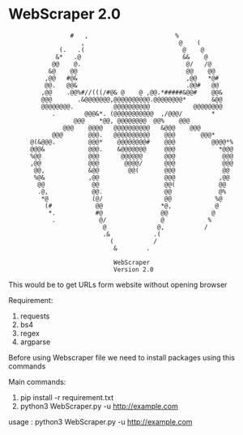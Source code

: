 # WebScraper 2.0
                     #   ,                        %                    
                        ,                          @    (              
                  (.   .(                           @    @             
                 &*   .@                            &&    @            
                @@    @.                             @/   /@           
               &@    @@                              @@    @@          
              ,@@   #@&                              ,@@   *@#         
              @@.   @@&                              .@@#   @@         
             ,@@    .@@%#//(((/#@& @    @ ,@@.*#####&@@#    @@&        
             @@@       .&@@@@@@@,@@@@@@@@@@.@@@@@@@@*       &@@        
             @@@@@@@@.           @@@@@@@@@@            @@@@@@@@        
                .        @@@&*. (@@@@@@@@@@@  ,/@@@/        *          
                      @@@    *@@, @@@@@@@@  @@%    @@@                 
                   @@@    @@@@   @@@@@@@@@@   &@@@    @@@              
                @@@       @@@.   @@@@@@@@@@    @@@       @@@*          
          @(&@@@.         @@@*    @@@@@@@@#    @@@          @@@@*%     
          @@@&            @@@.    &@@@@@@@     @@@            *@@@     
          %@@             @@@      @@@@@@      @@@             @@@     
          ,@@             @@@       @@@@/      @@@             @@@     
           @@,            &@@        @@(       @@@             @@      
           %@&            ,@@                  @@@            ,@@      
            @@             @@                  @@(            @@       
            .@,            @@.                 @@             @%       
             *@            (@/                 @@            %@        
              (#            @@                *@,            @         
               *.           #@                @@            @          
                .            @/               @            %           
                              @              @,           /            
                              .&            .(                         
                                (           /                          
                                 &        .                            
                             
                                 WebScraper
                                 Version 2.0
                                 
                                 
                                 
This would be to get URLs form website without opening browser

Requirement:
  1. requests
  2. bs4
  3. regex
  4. argparse

Before using Webscraper file we need to install packages using this commands

Main commands:
  1. pip install -r requirement.txt
  2. python3 WebScraper.py -u http://example.com

usage : python3 WebScraper.py -u http://example.com
